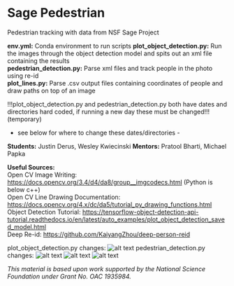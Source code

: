 # Sage Pedestrian
Pedestrian tracking with data from NSF Sage Project

**env.yml:** Conda environment to run scripts
**plot_object_detection.py:** Run the images through the object detection model and spits out an xml file containing the results  
**pedestrian_detection.py:** Parse xml files and track people in the photo using re-id  
**plot_lines.py:** Parse .csv output files containing coordinates of people and draw paths on top of an image 

!!!plot_object_detection.py and pedestrian_detection.py both have dates and directories hard coded, if running a new day these must be changed!!! (temporary)
- see below for where to change these dates/directories -

**Students:** Justin Derus, Wesley Kwiecinski
**Mentors:** Pratool Bharti, Michael Papka

**Useful Sources:**  
Open CV Image Writing: https://docs.opencv.org/3.4/d4/da8/group__imgcodecs.html (Python is below c++)  
Open CV Line Drawing Documentation: https://docs.opencv.org/4.x/dc/da5/tutorial_py_drawing_functions.html  
Object Detection Tutorial: https://tensorflow-object-detection-api-tutorial.readthedocs.io/en/latest/auto_examples/plot_object_detection_saved_model.html  
Deep Re-id: https://github.com/KaiyangZhou/deep-person-reid  


plot_object_detection.py changes:
![alt text](https://github.com/ddiLab/SagePedestrian/sample_images/plot_object_detection1.PNG?raw=true)
pedestrian_detection.py changes:
![alt text](https://github.com/ddiLab/SagePedestrian/sample_images/pedestrian_detection1.PNG?raw=true)
![alt text](https://github.com/ddiLab/SagePedestrian/sample_images/pedestrian_detection2.PNG?raw=true)
![alt text](https://github.com/ddiLab/SagePedestrian/sample_images/pedestrian_detection3.PNG?raw=true)


*This material is based upon work supported by the National Science Foundation under Grant No. OAC 1935984.*

